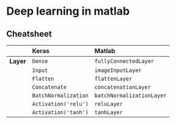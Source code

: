 # Deep learning in matlab

## Cheatsheet

|		|Keras		|Matlab 	|
|-------:|:-----------|:-----------|
|**Layer**|`Dense`  |`fullyConnectedLayer`|
|		  |`Input`	|`imageInputLayer` |
|		  |`Flatten`|`flattenLayer` |
|		  |`Concatenate`|`concatenationLayer`|
|		  |`BatchNormalization`|`batchNormalizationLayer`|
|		  |`Activation('relu')`|`reluLayer`|
|		  |`Activation('tanh')`|`tanhLayer`|